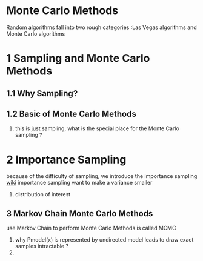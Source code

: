 # Monte Carlo Methods
Random algorithms fall into two rough categories :Las Vegas algorithms and Monte Carlo algorithms

# 1 Sampling and Monte Carlo Methods

## 1.1 Why Sampling?

## 1.2 Basic of Monte Carlo Methods
1. this is just sampling, what is the special place for the Monte Carlo sampling ?

# 2 Importance Sampling
because of the difficulty of  sampling, we introduce the importance sampling
[wiki](https://en.wikipedia.org/wiki/Importance_sampling)
importance sampling want to make a variance smaller
1. distribution of interest

## 3 Markov Chain Monte Carlo Methods
use Markov Chain to perform Monte Carlo Methods is called MCMC
1. why Pmodel(x) is represented by undirected model leads to draw exact samples intractable ?
2. 
